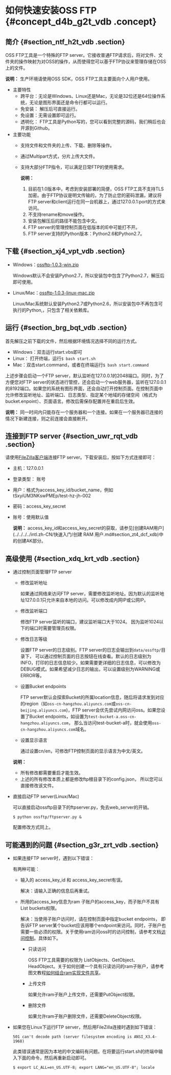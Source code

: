 # 如何快速安装OSS FTP {#concept_d4b_g2t_vdb .concept}

## 简介 {#section_ntf_h2t_vdb .section}

OSS FTP工具是一个特殊的FTP server。它接收普通FTP请求后，将对文件、文件夹的操作映射为对OSS的操作，从而使得您可以基于FTP协议来管理存储在OSS上的文件。

**说明：** 生产环境请使用OSS SDK，OSS FTP工具主要面向个人用户使用。

-   主要特性
    -   跨平台：无论是Windows、Linux还是Mac，无论是32位还是64位操作系统，无论是图形界面还是命令行都可以运行。
    -   免安装： 解压后可直接运行。
    -   免设置：无需设置即可运行。
    -   透明化： FTP工具是Python写的，您可以看到完整的源码，我们稍后也会开源到Github。
-   主要功能
    -   支持文件和文件夹的上传、下载、删除等操作。
    -   通过Multipart方式，分片上传大文件。
    -   支持大部分FTP指令，可以满足日常FTP的使用需求。

        **说明：** 

        1.  目前在1.0版本中，考虑到安装部署的简便，OSS FTP工具不支持TLS加密。由于FTP协议是明文传输的，为了防止您的密码泄漏，建议将FTP server和client运行在同一台机器上，通过127.0.0.1:port的方式来访问。
        2.  不支持rename和move操作。
        3.  安装包解压后的路径不能包含中文。
        4.  FTP server的管理控制页面在低版本的IE中可能打不开。
        5.  FTP server支持的Python版本：Python2.6和Python2.7。

## 下载 {#section_xj4_vpt_vdb .section}

-   Windows：[ossftp-1.0.3-win.zip](http://gosspublic.alicdn.com/ossftp/ossftp-1.0.3-win.zip)

    Windows默认不会安装Python2.7，所以安装包中包含了Python2.7，解压后即可使用。

-   Linux/Mac：[ossftp-1.0.3-linux-mac.zip](http://gosspublic.alicdn.com/ossftp/ossftp-1.0.3-linux-mac.zip)

    Linux/Mac系统默认安装Python2.7或Python2.6，所以安装包中不再包含可执行的Python,，只包含了相关依赖库。


## 运行 {#section_brg_bqt_vdb .section}

首先解压之前下载的文件，然后根据环境情况选择不同的运行方式。

-   Windows：双击运行start.vbs即可
-   Linux： 打开终端，运行`$ bash start.sh`
-   Mac：双击start.command，或者在终端运行`$ bash start.command`

上述步骤会启动一个FTP server，默认监听在127.0.0.1的2048端口。同时，为了方便您对FTP server的状态进行管控，还会启动一个web服务器，监听在127.0.0.1的8192端口。如果您的系统有图形界面，还会自动打开控制页面。在控制页面中允许修改监听地址、监听端口、日志类型、指定某个地域的存储空间（格式为bucket.enpoint）、页面语言。修改后需保存配置并在重启后生效。

**说明：** 同一时间内只能存在一个服务器和一个连接。如果在一个服务器已连接的情况下新建连接，则之前连接会直接断开。

## 连接到FTP server {#section_uwr_rqt_vdb .section}

请使用[FileZilla客户端](https://filezilla-project.org/?spm=a2c4g.11186623.2.6.bqHidZ)连接FTP server。下载安装后，按如下方式连接即可：

-   主机：127.0.0.1
-   登录类型： 账号
-   用户：格式为access\_key\_id/bucket\_name，例如tSxyiUM3NKswPMEp/test-hz-jh-002
-   密码：access\_key\_secret
-   账号：使用默认值

    **说明：** access\_key\_id和access\_key\_secret的获取，请参见[创建RAM用户](../../../../intl.zh-CN/快速入门/创建 RAM 用户.md#section_zt4_dcf_xdb)中的创建AK部分。


## 高级使用 {#section_xdq_krt_vdb .section}

-   通过控制页面管理FTP server

    -   修改监听地址

        如果通过网络来访问FTP server，需要修改监听地址。因为默认的监听地址127.0.0.1只允许来自本地的访问。可以修改成内网IP或公网IP。

    -   修改监听端口

        修改FTP server监听的端口，建议监听端口大于1024。 因为监听1024以下的端口时需要管理员权限。

    -   修改日志等级

        设置FTP server的日志级别。FTP server的日志会输出到`data/ossftp/`目录下， 可以通过控制页面的日志按钮在线查看。默认的日志级别为INFO，打印的日志信息较少。如果需要更详细的日志信息，可以修改为DEBUG模式。如果希望减少日志的输出，可以设置级别为WARNING或ERROR等。

    -   设置Bucket endpoints

        FTP server默认会探索Bucket的所属location信息，随后将请求发到对应的region（如`oss-cn-hangzhou.aliyuncs.com`或`oss-cn-beijing.aliyuncs.com`\)，FTP server会优先尝试内网访问oss。如果您设置了Bucket endpoints，如设置为`test-bucket-a.oss-cn-hangzhou.aliyuncs.com`， 那么当访问test-bucket-a时，就会使用`oss-cn-hangzhou.aliyuncs.com`域名。

    -   设置显示语言

        通过设置cn/en，可修改FTP控制页面的显示语言为中文/英文。

    **说明：** 

    -   所有修改都需要重启才能生效。
    -   上述的所有修改本质上都是修改ftp根目录下的config.json， 所以您可以直接修改该文件。
-   直接启动FTP server\(Linux/Mac\)

    可以直接启动ossftp目录下的ftpserver.py，免去web\_server的开销。

    ```
    $ python ossftp/ftpserver.py &
    ```

    配置修改方式同上。


## 可能遇到的问题 {#section_g3r_zrt_vdb .section}

-   如果连接FTP server时，遇到以下错误：

    有两种可能：

    -   输入的 access\_key\_id 和 access\_key\_secret有误。

        解决：请输入正确的信息后再重试。

    -   所用的access\_key信息为ram 子账户的access\_key，而子账户不具有List buckets权限。

        解决：当使用子账户访问时，请在控制页面中指定bucket endpoints， 即告诉FTP server某个bucket应该用哪个endpoint来访问。同时，子账户也需要一些必须的权限。关于使用ram访问oss时的访问控制，请参考文档[访问控制](../../../../intl.zh-CN/开发指南/访问与控制/访问控制.md#)。具体如下。

        -   只读访问

            OSS FTP工具需要的权限为 ListObjects、GetObject、HeadObject。关于如何创建一个具有只读访问的ram子账户，请参考图文教程[如何结合ram实现文件共享](intl.zh-CN/常用工具/ossftp/如何结合RAM实现文件共享.md#)。

        -   上传文件

            如果允许ram子账户上传文件，还需要PutObject权限。

        -   删除文件

            如果允许ram子账户删除文件，还需要DeleteObject权限。

-   如果您在Linux下运行FTP server，然后用FileZilla连接时遇到如下错误：

    ```
    501 can't decode path (server filesystem encoding is ANSI_X3.4-1968)
    ```

    此类错误通常是因为本地的中文编码有问题。在将要运行start.sh的终端中输入下面的命令，然后再重新启动即可。

    ```
    $ export LC_ALL=en_US.UTF-8; export LANG="en_US.UTF-8"; locale
    ```


